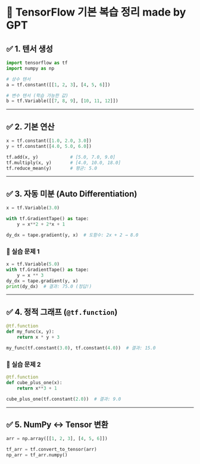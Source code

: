 # 🧠 TensorFlow 기본 복습 정리 made by GPT

## ✅ 1. 텐서 생성

```python
import tensorflow as tf
import numpy as np

# 상수 텐서
a = tf.constant([[1, 2, 3], [4, 5, 6]])

# 변수 텐서 (학습 가능한 값)
b = tf.Variable([[7, 8, 9], [10, 11, 12]])
```

---

## ✅ 2. 기본 연산

```python
x = tf.constant([1.0, 2.0, 3.0])
y = tf.constant([4.0, 5.0, 6.0])

tf.add(x, y)            # [5.0, 7.0, 9.0]
tf.multiply(x, y)       # [4.0, 10.0, 18.0]
tf.reduce_mean(y)       # 평균: 5.0
```

---

## ✅ 3. 자동 미분 (Auto Differentiation)

```python
x = tf.Variable(3.0)

with tf.GradientTape() as tape:
    y = x**2 + 2*x + 1

dy_dx = tape.gradient(y, x)  # 도함수: 2x + 2 → 8.0
```

### 🧪 실습 문제 1

```python
x = tf.Variable(5.0)
with tf.GradientTape() as tape:
    y = x ** 3
dy_dx = tape.gradient(y, x)
print(dy_dx)  # 결과: 75.0 (정답!)
```

---

## ✅ 4. 정적 그래프 (`@tf.function`)

```python
@tf.function
def my_func(x, y):
    return x * y + 3

my_func(tf.constant(3.0), tf.constant(4.0))  # 결과: 15.0
```

### 🧪 실습 문제 2

```python
@tf.function
def cube_plus_one(x):
    return x**3 + 1

cube_plus_one(tf.constant(2.0))  # 결과: 9.0
```

---

## ✅ 5. NumPy <-> Tensor 변환

```python
arr = np.array([[1, 2, 3], [4, 5, 6]])

tf_arr = tf.convert_to_tensor(arr)
np_arr = tf_arr.numpy()
```